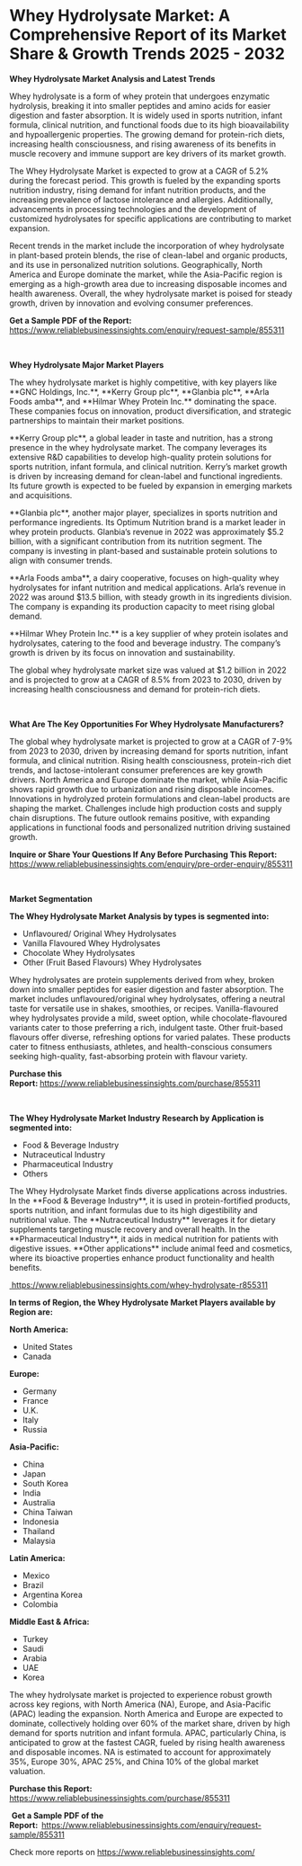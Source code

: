 <p><h1>Whey Hydrolysate Market: A Comprehensive Report of its Market Share & Growth Trends 2025 - 2032</h1></p><p><strong>Whey Hydrolysate Market Analysis and Latest Trends</strong></p>
<p><p>Whey hydrolysate is a form of whey protein that undergoes enzymatic hydrolysis, breaking it into smaller peptides and amino acids for easier digestion and faster absorption. It is widely used in sports nutrition, infant formula, clinical nutrition, and functional foods due to its high bioavailability and hypoallergenic properties. The growing demand for protein-rich diets, increasing health consciousness, and rising awareness of its benefits in muscle recovery and immune support are key drivers of its market growth.</p><p>The Whey Hydrolysate Market is expected to grow at a CAGR of 5.2% during the forecast period. This growth is fueled by the expanding sports nutrition industry, rising demand for infant nutrition products, and the increasing prevalence of lactose intolerance and allergies. Additionally, advancements in processing technologies and the development of customized hydrolysates for specific applications are contributing to market expansion.</p><p>Recent trends in the market include the incorporation of whey hydrolysate in plant-based protein blends, the rise of clean-label and organic products, and its use in personalized nutrition solutions. Geographically, North America and Europe dominate the market, while the Asia-Pacific region is emerging as a high-growth area due to increasing disposable incomes and health awareness. Overall, the whey hydrolysate market is poised for steady growth, driven by innovation and evolving consumer preferences.</p></p>
<p><strong>Get a Sample PDF of the Report:&nbsp;</strong> <a href="https://www.reliablebusinessinsights.com/enquiry/request-sample/855311?utm_campaign=2205&utm_medium=2&utm_source=Github&utm_content=ia&utm_term=27012025&utm_id=whey-hydrolysate">https://www.reliablebusinessinsights.com/enquiry/request-sample/855311</a></p>
<p>&nbsp;</p>
<p><strong>Whey Hydrolysate Major Market Players</strong></p>
<p><p>The whey hydrolysate market is highly competitive, with key players like **GNC Holdings, Inc.**, **Kerry Group plc**, **Glanbia plc**, **Arla Foods amba**, and **Hilmar Whey Protein Inc.** dominating the space. These companies focus on innovation, product diversification, and strategic partnerships to maintain their market positions.</p><p>**Kerry Group plc**, a global leader in taste and nutrition, has a strong presence in the whey hydrolysate market. The company leverages its extensive R&D capabilities to develop high-quality protein solutions for sports nutrition, infant formula, and clinical nutrition. Kerry’s market growth is driven by increasing demand for clean-label and functional ingredients. Its future growth is expected to be fueled by expansion in emerging markets and acquisitions.</p><p>**Glanbia plc**, another major player, specializes in sports nutrition and performance ingredients. Its Optimum Nutrition brand is a market leader in whey protein products. Glanbia’s revenue in 2022 was approximately $5.2 billion, with a significant contribution from its nutrition segment. The company is investing in plant-based and sustainable protein solutions to align with consumer trends.</p><p>**Arla Foods amba**, a dairy cooperative, focuses on high-quality whey hydrolysates for infant nutrition and medical applications. Arla’s revenue in 2022 was around $13.5 billion, with steady growth in its ingredients division. The company is expanding its production capacity to meet rising global demand.</p><p>**Hilmar Whey Protein Inc.** is a key supplier of whey protein isolates and hydrolysates, catering to the food and beverage industry. The company’s growth is driven by its focus on innovation and sustainability.</p><p>The global whey hydrolysate market size was valued at $1.2 billion in 2022 and is projected to grow at a CAGR of 8.5% from 2023 to 2030, driven by increasing health consciousness and demand for protein-rich diets.</p></p>
<p>&nbsp;</p>
<p><strong>What Are The Key Opportunities For Whey Hydrolysate Manufacturers?</strong></p>
<p><p>The global whey hydrolysate market is projected to grow at a CAGR of 7-9% from 2023 to 2030, driven by increasing demand for sports nutrition, infant formula, and clinical nutrition. Rising health consciousness, protein-rich diet trends, and lactose-intolerant consumer preferences are key growth drivers. North America and Europe dominate the market, while Asia-Pacific shows rapid growth due to urbanization and rising disposable incomes. Innovations in hydrolyzed protein formulations and clean-label products are shaping the market. Challenges include high production costs and supply chain disruptions. The future outlook remains positive, with expanding applications in functional foods and personalized nutrition driving sustained growth.</p></p>
<p><strong>Inquire or Share Your Questions If Any Before Purchasing This Report:</strong> <a href="https://www.reliablebusinessinsights.com/enquiry/pre-order-enquiry/855311?utm_campaign=2205&utm_medium=2&utm_source=Github&utm_content=ia&utm_term=27012025&utm_id=whey-hydrolysate">https://www.reliablebusinessinsights.com/enquiry/pre-order-enquiry/855311</a></p>
<p>&nbsp;</p>
<p><strong>Market Segmentation</strong></p>
<p><strong>The Whey Hydrolysate Market Analysis by types is segmented into:</strong></p>
<p><ul><li>Unflavoured/ Original Whey Hydrolysates</li><li>Vanilla Flavoured Whey Hydrolysates</li><li>Chocolate Whey Hydrolysates</li><li>Other (Fruit Based Flavours) Whey Hydrolysates</li></ul></p>
<p><p>Whey hydrolysates are protein supplements derived from whey, broken down into smaller peptides for easier digestion and faster absorption. The market includes unflavoured/original whey hydrolysates, offering a neutral taste for versatile use in shakes, smoothies, or recipes. Vanilla-flavoured whey hydrolysates provide a mild, sweet option, while chocolate-flavoured variants cater to those preferring a rich, indulgent taste. Other fruit-based flavours offer diverse, refreshing options for varied palates. These products cater to fitness enthusiasts, athletes, and health-conscious consumers seeking high-quality, fast-absorbing protein with flavour variety.</p></p>
<p><strong>Purchase this Report:&nbsp;</strong><a href="https://www.reliablebusinessinsights.com/purchase/855311?utm_campaign=2205&utm_medium=2&utm_source=Github&utm_content=ia&utm_term=27012025&utm_id=whey-hydrolysate">https://www.reliablebusinessinsights.com/purchase/855311</a></p>
<p>&nbsp;</p>
<p><strong>The Whey Hydrolysate Market Industry Research by Application is segmented into:</strong></p>
<p><ul><li>Food & Beverage Industry</li><li>Nutraceutical Industry</li><li>Pharmaceutical Industry</li><li>Others</li></ul></p>
<p><p>The Whey Hydrolysate Market finds diverse applications across industries. In the **Food & Beverage Industry**, it is used in protein-fortified products, sports nutrition, and infant formulas due to its high digestibility and nutritional value. The **Nutraceutical Industry** leverages it for dietary supplements targeting muscle recovery and overall health. In the **Pharmaceutical Industry**, it aids in medical nutrition for patients with digestive issues. **Other applications** include animal feed and cosmetics, where its bioactive properties enhance product functionality and health benefits.</p></p>
<p><a href="https://www.reliablebusinessinsights.com/whey-hydrolysate-r855311?utm_campaign=2205&utm_medium=2&utm_source=Github&utm_content=ia&utm_term=27012025&utm_id=whey-hydrolysate">&nbsp;https://www.reliablebusinessinsights.com/whey-hydrolysate-r855311</a></p>
<p><strong>In terms of Region, the Whey Hydrolysate Market Players available by Region are:</strong></p>
<p>
    <p> <strong> North America: </strong>
        <ul>
            <li>United States</li>
            <li>Canada</li>
        </ul>
        </p> 
    <p> <strong> Europe: </strong>
        <ul>
            <li>Germany</li>
            <li>France</li>
            <li>U.K.</li>
            <li>Italy</li>
            <li>Russia</li>
        </ul>
        </p> 
    <p> <strong> Asia-Pacific: </strong>
        <ul>
            <li>China</li>
            <li>Japan</li>
            <li>South Korea</li>
            <li>India</li>
            <li>Australia</li>
            <li>China Taiwan</li>
            <li>Indonesia</li>
            <li>Thailand</li>
            <li>Malaysia</li>
        </ul>
        </p> 
    <p> <strong> Latin America: </strong>
        <ul>
            <li>Mexico</li>
            <li>Brazil</li>
            <li>Argentina Korea</li>
            <li>Colombia</li>
        </ul>
        </p> 
    <p> <strong> Middle East & Africa: </strong>
        <ul>
            <li>Turkey</li>
            <li>Saudi</li>
            <li>Arabia</li>
            <li>UAE</li>
            <li>Korea</li>
        </ul>
    </p>
    </p>
<p><p>The whey hydrolysate market is projected to experience robust growth across key regions, with North America (NA), Europe, and Asia-Pacific (APAC) leading the expansion. North America and Europe are expected to dominate, collectively holding over 60% of the market share, driven by high demand for sports nutrition and infant formula. APAC, particularly China, is anticipated to grow at the fastest CAGR, fueled by rising health awareness and disposable incomes. NA is estimated to account for approximately 35%, Europe 30%, APAC 25%, and China 10% of the global market valuation.</p></p>
<p><strong>Purchase this Report: </strong><a href="https://www.reliablebusinessinsights.com/purchase/855311?utm_campaign=2205&utm_medium=2&utm_source=Github&utm_content=ia&utm_term=27012025&utm_id=whey-hydrolysate">https://www.reliablebusinessinsights.com/purchase/855311</a></p>
<p>&nbsp;<strong>Get a Sample PDF of the Report:&nbsp;&nbsp;</strong><a href="https://www.reliablebusinessinsights.com/enquiry/request-sample/855311?utm_campaign=2205&utm_medium=2&utm_source=Github&utm_content=ia&utm_term=27012025&utm_id=whey-hydrolysate">https://www.reliablebusinessinsights.com/enquiry/request-sample/855311</a></p>
<p><strong></strong></p>
<p>Check more reports on <a href="https://www.reliablebusinessinsights.com/?utm_campaign=2205&utm_medium=2&utm_source=Github&utm_content=ia&utm_term=27012025&utm_id=whey-hydrolysate">https://www.reliablebusinessinsights.com/</a></p>